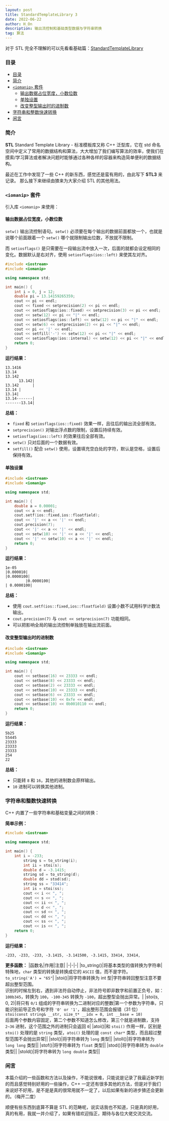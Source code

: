 ```yaml
---
layout: post
title: StandardTemplateLibrary 3
date: 2022-06-22
author: H_On
description: 输出流控制和基础类型数据与字符串转换
tag: 算法
---
```


对于 STL 完全不理解的可以先看看基础篇：[StandardTemplateLibrary](https://hybrogen.github.io/2020/01/STL1/)

### 目录
- [目录](#目录)
- [简介](#简介)
- [`<iomanip>` 套件](#iomanip-套件)
  - [输出数据占位宽度，小数位数](#输出数据占位宽度小数位数)
  - [单独设置](#单独设置)
  - [改变整型输出时的进制数](#改变整型输出时的进制数)
- [字符串和整数快速转换](#字符串和整数快速转换)
- [闲言](#闲言)

### 简介
**STL** Standard Template Library - 标准模板库又称 C++ 泛型库，它在 std 命名空间中定义了常用的数据结构和算法，大大增加了我们编写算法的效率，使我们在摸索/学习算法或者解决问题时能够通过各种各样的容器来构造简单便利的数据结构。

最近在工作中发现了一些 C++ 的新东西，感觉还是蛮有用的，由此写下 **STL3** 来记录。
那么接下来继续由猹来为大家介绍 STL 的其他用法。

### `<iomanip>` 套件
引入库 `<iomanip>` 来使用：

#### 输出数据占位宽度，小数位数
`setw()` 输出流控制语句。`setw()` 必须要在每个输出的数据前面都放一个，也就是说哪个前面跟着一个 `setw()` 哪个就限制输出位数，不放就不限制。

而 `setiosflags()` 是只需要在一段输出流中放入一次，后面的就都会设定相同的变化。数据默认是右对齐，使用 `setiosflags(ios::left)` 来使其左对齐。

```c++
#include <iostream>
#include <iomanip>

using namespace std;

int main() {
    int i = 0, j = 12;
    double pi = 13.14159265359;
    cout << pi << endl;
    cout << fixed << setprecision(2) << pi << endl;
    cout << setiosflags(ios::fixed) << setprecision(3) << pi << endl;
    cout << setw(12) << pi << "|" << endl;
    cout << setiosflags(ios::left) << setw(12) << pi << "|" << endl;
    cout << setw(6) << setprecision(2) << pi << "|" << endl;
    cout << pi << '|' << endl;
    cout << setfill('-') << setw(12) << pi << "|" << endl;
    cout << setiosflags(ios::internal) << setw(12) << pi << "|" << endl;
    return 0;
}
```

**运行结果：**
```
13.1416
13.14
13.142
      13.142|
13.142      |
13.14 |
13.14|
13.14-------|
-------13.14|
```

**总结：**
- `fixed` 和 `setiosflags(ios::fixed)` 效果一样，且往后的输出流全部有效。
- `setprecision()` 对输出浮点数的限制，设置后持续有效。
- `setiosflags(ios::left)` 的效果往后全部有效。
- `setw()` 只对后面的一个数据有效。
- `setfill()` 配合 `setw()` 使用，设置填充空白处的字符，默认是空格，设置后保持有效。

#### 单独设置
```cpp
#include <iostream>
#include <iomanip>

using namespace std;

int main() {
    double a = 0.00001;
    cout << a << endl;
    cout.setf(ios::fixed,ios::floatfield);
    cout << '|' << a << '|' << endl;
    cout.precision(7);
    cout << '|' << a << '|' << endl;
    cout << setw(10) << '|' << a << '|' << endl;
    cout << '|' << setw(10) << a << '|' << endl;
    return 0;
}
```

**运行结果：**
```
1e-05
|0.000010|
|0.0000100|
         |0.0000100|
| 0.0000100|
```

**总结：**
- 使用 `cout.setf(ios::fixed,ios::floatfield)` 设置小数不试用科学计数法输出。
- `cout.precision(7)` 与 `cout << setprecision(7)` 功能相同。
- 可以把影响全局的输出流控制单独放在输出流前面。

#### 改变整型输出时的进制数
```cpp
#include <iostream>
#include <iomanip>

using namespace std;

int main() {
    cout << setbase(16) << 23333 << endl;
    cout << setbase(8) << 23333 << endl;
    cout << setbase(2) << 23333 << endl;
    cout << setbase(10) << 23333 << endl;
    cout << setbase(6) << 23333 << endl;
    cout << setbase(10) << 0xfe << endl;
    cout << setbase(10) << 0b0010110 << endl;
    return 0;
}
```

**运行结果：**
```
5b25
55445
23333
23333
23333
254
22
```

**总结：**
- 只能转 `8` 和 `16`，其他的进制数会原样输出。
- `10` 进制可以转换其他进制。

### 字符串和整数快速转换
C++ 内置了一些字符串和基础变量之间的转换：

**简单示例：**
```cpp
#include <iostream>

using namespace std;

int main() {
    int i = -233;
        string s = to_string(i);
        int ii = stoi(s);
        double d = -3.1415;
        string sd = to_string(d);
        double dd = stod(sd);
        string ss = "33414";
        int is = stoi(ss);
        cout << i << ", ";
        cout << s << ", ";
        cout << ii << ", ";
        cout << d << ", ";
        cout << sd << ", ";
        cout << dd << ", ";
        cout << ss << ", ";
        cout << is << ", ";
    return 0;
}
```

**运行结果：**
```
-233, -233, -233, -3.1415, -3.141500, -3.1415, 33414, 33414,
```

**更多函数：**
|函数名|作用|注意|
|-|-|-|
|to_string()|将基本类型的值转换为字符串|特殊地，`char` 类型的转换是转换成它的 `ASCII` 值，而不是字符。<br>`to_string('A') = "65"`|
|stoi()|将字符串转换为 int 型|字符串转回整型注意不要超出整型范围。<br>识别的时候左到右，遇到非法符自动停止，非法符号即非数字和前置正负号，如：`100b345`，转换为 `100`，`-100-345` 转换为 `-100`，超出整型会抛出异常。|
|stoi(s, 0, 2)|将只有 `0/1` 组成的字符串转换为二进制对应的整数|第一个参数为字符串，只能识别前导正负号和字符 `'0' or '1'`，超出整形范围会报错（31 位）<br>`stoi(const string& __str, size_t* __idx = 0, int __base = 10)`<br>后面两个参数内容固定，第二个参数不知道怎么修改，第三个就是进制数，支持 `2~36` 进制，这个范围之外的进制只会返回 `0`|
|atoi()|和 `stoi()` 作用一样，区别是 `stoi()` 处理的是 `string` 类型，`atoi()` 处理的是 `const char*` 类型，而且超过整型范围不会抛出异常||
|stol()|将字符串转为 `long` 类型||
|stoll()|将字符串转为 `long long` 类型||
|stof()|将字符串转为 `float` 类型||
|stod()|将字符串转为 `double` 类型||
|stold()|将字符串转为 `long double` 类型||

### 闲言
本篇介绍的一些函数和方法以及操作，不能说很难，只能说是记录了我最近新学到的而且感觉特别好用的一些操作，C++ 一定还有很多其他的方法，但是对于我们来说好不好用，是不是是真的很常用就不一定了，以后如果有新的进步猹还会更新的。（梅开二度）

顺便有些东西到底算不算是 STL 的范畴呢，说实话我也不知道，只是真的好用，真的有用，我就一并介绍了，如果有错欢迎指正，期待与各位大佬交流交流。
